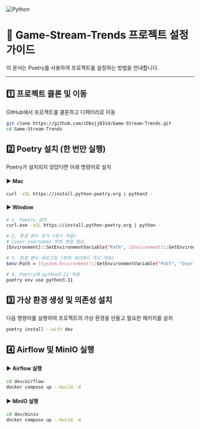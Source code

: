 ![Python](https://img.shields.io/badge/Python-3.11.8-blue?logo=python&logoColor=white)

# 🚀 Game-Stream-Trends 프로젝트 설정 가이드

이 문서는 Poetry를 사용하여 프로젝트를 설정하는 방법을 안내합니다.

---

## 1️⃣ 프로젝트 클론 및 이동
GitHub에서 프로젝트를 클론하고 디렉터리로 이동
```sh
git clone https://github.com/cbbsjj0314/Game-Stream-Trends.git
cd Game-Stream-Trends
```

## 2️⃣ Poetry 설치 (한 번만 실행)
Poetry가 설치되지 않았다면 아래 명령어로 설치
#### ▶ Mac
```sh
curl -sSL https://install.python-poetry.org | python3 -
```

#### ▶ Window
```sh
# 1. Poetry 설치
curl.exe -sSL https://install.python-poetry.org | python -

# 2. 환경 변수 추가 (영구 적용)
# {your_username} 부분 변경 필요
[Environment]::SetEnvironmentVariable("Path", [Environment]::GetEnvironmentVariable("Path", "User") + ";C:\Users\{your_username}\AppData\Roaming\Python\Scripts", "User")

# 3. 환경 변수 새로고침 (현재 세션에서 즉시 적용)
$env:Path = [System.Environment]::GetEnvironmentVariable("Path", "User") + ";" + [System.Environment]::GetEnvironmentVariable("Path", "Machine")

# 4. Poetry에 python3.11 적용
poetry env use python3.11
```

## 3️⃣ 가상 환경 생성 및 의존성 설치
다음 명령어를 실행하여 프로젝트의 가상 환경을 만들고 필요한 패키지를 설치
```sh
poetry install --with dev
```

## 4️⃣ Airflow 및 MinIO 실행
#### ▶ Airflow 실행
```sh
cd dev/airflow
docker compose up --build -d
```

#### ▶ MinIO 실행
```sh
cd dev/minio
docker compose up --bulid -d
```

